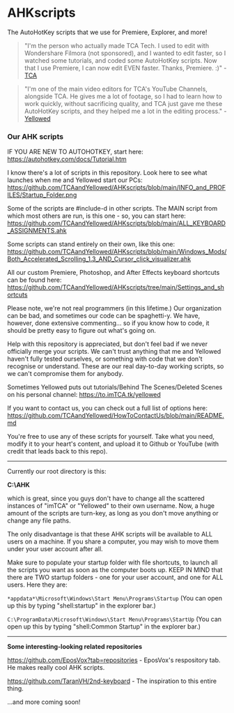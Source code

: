 # AHKscripts
The AutoHotKey scripts that we use for Premiere, Explorer, and more!

> "I'm the person who actually made TCA Tech. I used to edit with Wondershare Filmora (not sponsored), and I wanted to edit faster, so I watched some tutorials, and coded some AutoHotKey scripts. Now that I use Premiere, I can now edit EVEN faster. Thanks, Premiere. :)" - [TCA](https://github.com/imTCA)

> "I'm one of the main video editors for TCA's YouTube Channels, alongside TCA. He gives me a lot of footage, so I had to learn how to work quickly, without sacrificing quality, and TCA just gave me these AutoHotKey scripts, and they helped me a lot in the editing process." - [Yellowed](https://github.com/Ye11owed)

### Our AHK scripts

IF YOU ARE NEW TO AUTOHOTKEY, start here: https://autohotkey.com/docs/Tutorial.htm

I know there's a lot of scripts in this repository. Look here to see what launches when me and Yellowed start our PCs: https://github.com/TCAandYellowed/AHKscripts/blob/main/INFO_and_PROFILES/Startup_Folder.png

Some of the scripts are #include-d in other scripts. The MAIN script from which most others are run, is this one - so, you can start here: https://github.com/TCAandYellowed/AHKscripts/blob/main/ALL_KEYBOARD_ASSIGNMENTS.ahk

Some scripts can stand entirely on their own, like this one: https://github.com/TCAandYellowed/AHKscripts/blob/main/Windows_Mods/Both_Accelerated_Scrolling_1.3_AND_Cursor_click_visualizer.ahk

All our custom Premiere, Photoshop, and After Effects keyboard shortcuts can be found here: https://github.com/TCAandYellowed/AHKscripts/tree/main/Settings_and_shortcuts

Please note, we're not real programmers (in this lifetime.) Our organization can be bad, and sometimes our code can be spaghetti-y. We have, however, done extensive commenting... so if you know how to code, it should be pretty easy to figure out what's going on.

Help with this repository is appreciated, but don't feel bad if we never officially merge your scripts. We can't trust anything that me and Yellowed haven't fully tested ourselves, or something with code that we don't recognise or understand. These are our real day-to-day working scripts, so we can't compromise them for anybody.

Sometimes Yellowed puts out tutorials/Behind The Scenes/Deleted Scenes on his personal channel: https://to.imTCA.tk/yellowed

If you want to contact us, you can check out a full list of options here: https://github.com/TCAandYellowed/HowToContactUs/blob/main/README.md

You're free to use any of these scripts for yourself. Take what you need, modify it to your heart's content, and upload it to Github or YouTube (with credit that leads back to this repo).

-----

Currently our root directory is this:

**C:\AHK**

which is great, since you guys don't have to change all the scattered instances of "imTCA" or "Yellowed" to their own username. Now, a huge amount of the scripts are turn-key, as long as you don't move anything or change any file paths.

The only disadvantage is that these AHK scripts will be available to ALL users on a machine. If you share a computer, you may wish to move them under your user account after all.

Make sure to populate your startup folder with file shortcuts, to launch all the scripts you want as soon as the computer boots up. KEEP IN MIND that there are TWO startup folders - one for your user account, and one for ALL users. Here they are:

`*appdata*\Microsoft\Windows\Start Menu\Programs\Startup`
(You can open up this by typing "shell:startup" in the explorer bar.) 

`C:\ProgramData\Microsoft\Windows\Start Menu\Programs\StartUp`
(You can open up this by typing "shell:Common Startup" in the explorer bar.)

---

**Some interesting-looking related repositories**

https://github.com/EposVox?tab=repositories - EposVox's respository tab. He makes really cool AHK scripts.

https://github.com/TaranVH/2nd-keyboard - The inspiration to this entire thing.

...and more coming soon!
